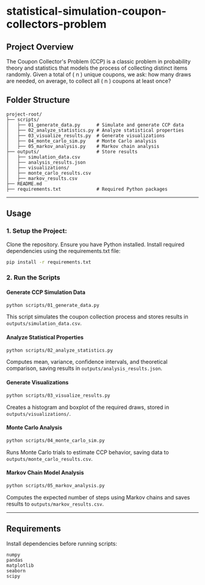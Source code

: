 # statistical-simulation-coupon-collectors-problem

## Project Overview

The Coupon Collector's Problem (CCP) is a classic problem in probability theory and statistics that models the process of collecting distinct items randomly. Given a total of \( n \) unique coupons, we ask: how many draws are needed, on average, to collect all \( n \) coupons at least once?

## Folder Structure

```
project-root/
├── scripts/
│   ├── 01_generate_data.py      # Simulate and generate CCP data
│   ├── 02_analyze_statistics.py # Analyze statistical properties
│   ├── 03_visualize_results.py  # Generate visualizations
│   ├── 04_monte_carlo_sim.py    # Monte Carlo analysis
│   ├── 05_markov_analysis.py    # Markov chain analysis
├── outputs/                     # Store results
│   ├── simulation_data.csv
│   ├── analysis_results.json
│   ├── visualizations/
│   ├── monte_carlo_results.csv
│   ├── markov_results.csv
├── README.md
├── requirements.txt             # Required Python packages
```

---

## Usage

### 1. Setup the Project:

Clone the repository.
Ensure you have Python installed.
Install required dependencies using the requirements.txt file:

```bash
pip install -r requirements.txt
```

### 2. Run the Scripts

#### Generate CCP Simulation Data
```bash
python scripts/01_generate_data.py
```
This script simulates the coupon collection process and stores results in `outputs/simulation_data.csv`.

#### Analyze Statistical Properties
```bash
python scripts/02_analyze_statistics.py
```
Computes mean, variance, confidence intervals, and theoretical comparison, saving results in `outputs/analysis_results.json`.

#### Generate Visualizations
```bash
python scripts/03_visualize_results.py
```
Creates a histogram and boxplot of the required draws, stored in `outputs/visualizations/`.

#### Monte Carlo Analysis
```bash
python scripts/04_monte_carlo_sim.py
```
Runs Monte Carlo trials to estimate CCP behavior, saving data to `outputs/monte_carlo_results.csv`.

#### Markov Chain Model Analysis
```bash
python scripts/05_markov_analysis.py
```
Computes the expected number of steps using Markov chains and saves results to `outputs/markov_results.csv`.

---

## Requirements

Install dependencies before running scripts:

```
numpy
pandas
matplotlib
seaborn
scipy
```